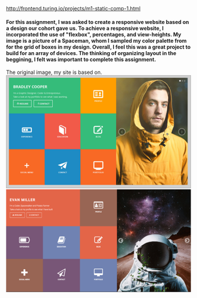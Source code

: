 http://frontend.turing.io/projects/m1-static-comp-1.html

#### For this assignment, I was asked to create a responsive website based on a design our cohort gave us. To achieve a responsive website, I incorporated the use of "flexbox", percentages, and view-heights. My image is a picture of a Spaceman, whom I sampled my color palette from for the grid of boxes in my design. Overall, I feel this was a great project to build for an array of devices. The thinking of organizing layout in the beggining, I felt was important to complete this assignment.


The original image, my site is based on.
![Original Photo](original-static-comp-challenge-1.jpg)
![My Photo](em-static-comp-challenge-1.png)
